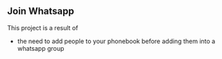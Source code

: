 ## Join Whatsapp

This project is a result of 
* the need to add people to your phonebook before adding them into a whatsapp group
